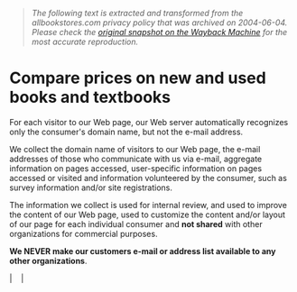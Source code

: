 > *The following text is extracted and transformed from the allbookstores.com privacy policy that was archived on 2004-06-04. Please check the [original snapshot on the Wayback Machine](https://web.archive.org/web/20040604190832id_/http%3A//www.allbookstores.com/privacy) for the most accurate reproduction.*

# Compare prices on new and used books and textbooks

For each visitor to our Web page, our Web server automatically recognizes only the consumer's domain name, but not the e-mail address. 

We collect the domain name of visitors to our Web page, the e-mail addresses of those who communicate with us via e-mail, aggregate information on pages accessed, user-specific information on pages accessed or visited and information volunteered by the consumer, such as survey information and/or site registrations.

The information we collect is used for internal review, and used to improve the content of our Web page, used to customize the content and/or layout of our page for each individual consumer and **not shared** with other organizations for commercial purposes.

**We NEVER make our customers e-mail or address list available to any other organizations**.

|    | 

